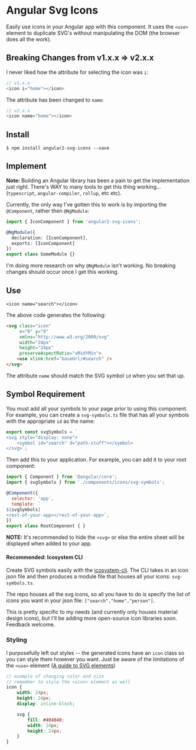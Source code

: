 # Angular Svg Icons

Easily use icons in your Angular app with this component. It uses the `<use>` element to duplicate SVG's without manipulating the DOM (the browser does all the work).

## Breaking Changes from v1.x.x => v2.x.x

I never liked how the attribute for selecting the icon was `i`:

```ts
// v1.x.x
<icon i="home"></icon>
```

The attribute has been changed to `name`:

```ts
// v2.x.x
<icon name="home"></icon>
```

## Install

```shell
$ npm install angular2-svg-icons --save
```

## Implement

**Note:** Building an Angular library has been a pain to get the implementation just right. There's WAY to many tools to get this thing working... (`typescript`, `angular-compiler`, `rollup`, etc etc).

Currently, the only way I've gotten this to work is by importing the `@Component`, rather then `@NgModule`:

```ts
import { IconComponent } from 'angular2-svg-icons';

@NgModule({
  declaration: [IconComponent],
  exports: [IconComponent]
})
export class SomeModule {}
```

I'm doing more research on why `@NgModule` isn't working. No breaking changes should occur once I get this working.

## Use

    <icon name="search"></icon>

The above code generates the following:

```html
<svg class="icon"
     x="0" y="0"
     xmlns="http://www.w3.org/2000/svg"
     width="24px"
     height="24px"
     preserveAspectRatio="xMidYMin">
    <use xlink:href="baseUrl/#search" />
</svg>
```

The attribute `name` should match the SVG symbol `id` when you set that up.

## Symbol Requirement

You must add all your symbols to your page prior to using this component. For example, you can create a `svg-symbols.ts` file that has all your symbols with the appropriate `id` as the name:

```js
export const svgSymbols = `
<svg style="display: none">
    <symbol id="search" d="path-stuff"></symbol>
</svg>`;
```

Then add this to your application. For example, you can add it to your root component:

```js
import { Component } from '@angular/core';
import { svgSymbols } from './components/icons/svg-symbols';

@Component({
  selector: 'app',
  template: `
${svgSymbols}
<rest-of-your-app></rest-of-your-app>`,
})
export class RootComponent { }
```

**NOTE:** It's recommended to hide the `<svg>` or else the entire sheet will be displayed when added to your app.

#### Recommended: Icosystem CLI

Create SVG symbols easily with the [icosystem-cli](https://github.com/geoctrl/icosystem-cli). The CLI takes in an icon json file and then produces a module file that houses all your icons: `svg-symbols.ts`.

The repo houses all the svg icons, so all you have to do is specify the list of icons you want in your json file: `["search","home","person"]`.

This is pretty specific to my needs (and currently only houses material design icons), but I'll be adding more open-source icon libraries soon. Feedback welcome.

### Styling

I purposefully left out styles -- the generated icons have an `icon` class so you can style them however you want. Just be aware of the limitations of the `<use>` element ([A guide to SVG <use> elements](http://taye.me/blog/svg/a-guide-to-svg-use-elements/))

```scss
// example of changing color and size
// remember to style the <icon> element as well
icon {
    width: 24px;
    height: 24px;
    display: inline-block;

    svg {
        fill: #404040;
        width: 24px;
        height: 24px;
    }
}
```
